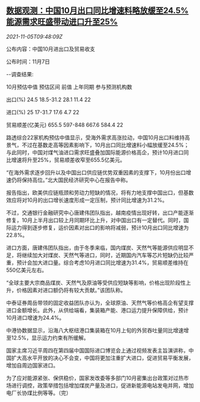 <!--1636106462000-->
[数据观测：中国10月出口同比增速料略放缓至24.5% 能源需求旺盛带动进口升至25%](https://cn.reuters.com/article/poll-china-oct-trade-enr-1105-idCNKBS2HQ0YO)
------

<div><i>2021-11-05T09:48:09Z</i></div><p>公布内容：中国10月进出口及贸易收支</p><p>公布时间：11月7日</p><p>--调查结果:</p><p>10月预估中值 预估区间 前值 上年同期 参与预测机构数</p><p>出口(%) 24.5 18.5-31.2 28.1 11.4 22</p><p>进口(%) 25 17-31.7 17.6 4.7 22</p><p>贸易顺差(亿美元) 655.5 597-848 667.6 584.4 22</p><p>路透综合22家机构预估中值显示，受海外需求高涨拉动，中国10月出口料维持高景气，不过在基数走高等因素影响下，10月出口同比增速料小幅放缓至24.5%；与此同时，中国对煤气油进口需求旺盛叠加国际能源价格高企，预计10月进口同比增速将升至25%，贸易顺差收窄至655.5亿美元。</p><p>“在海外需求逐步回升以及中国出口供应链优势双重因素的支撑下，10月份出口增速仍将保持高位。”北大国民经济研究中心在报告中称。</p><p>报告指出，欧美供应链瓶颈和劳动力短缺的情况，将有力地支撑中国出口，但基数效应将对10月的出口增长速度形成一定压制，预计同比增速为31.2%。</p><p>不过，交通银行金融研究中心唐建伟团队指出，越南疫情出现好转，出口产能逐渐修复，10月上半月出口较上月同期环比上升，对中国出口有一定替代。同时，国际运力得到逐步修复，运价因素对出口的影响将减弱，预计10月出口同比增速为22.8%。</p><p>进口方面，唐建伟团队指出，由于冬季来临，国内煤炭、天然气等能源供应明显不足，将继续加大对煤炭、天然气等进口，同时，近期国内汽车等芯片短缺仍比较严重，预计会加大进口量。综合考虑10月进口同比增速为31.4%，贸易顺差维持在550亿美元左右。</p><p>“全球主要大宗商品煤炭、天然气及原油等受供应短缺等影响，价格出现阶段性上升，价格因素对进口额仍将有较大贡献。”该团队称。</p><p>中泰证券周岳带领的固定收益团队亦认为，全球原油、天然气等价格高企有望支撑进口金额增长。此外，从供给端看，集装箱产能、港口运力提升保障供给，预计10月进口增速为24.4%。</p><p>中港协数据显示，沿海八大枢纽港口集装箱在10月上旬的外贸吞吐量同比增速增至12.5%，显示运力约束有所缓解。</p><p>国家主席习近平周四在第四届中国国际进口博览会上通过视频发表主旨演讲称，中国扩大高水平开放的决心不会变，中国将更加注重扩大进口，促进贸易平衡发展，增加自周边国家进口。</p><p>为了应对能源紧张、保供稳价，国家发改委等多部门10月密集出台政策对过热市场进行调控，政策举措包括增加煤炭产量及进口，促进新能源电站发电并网，增加电厂长协煤比例等等。（完）</p>
